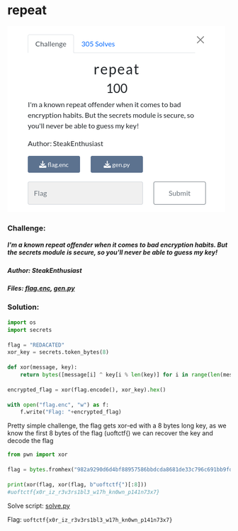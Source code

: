 # repeat
![challenge](challenge.png)
### Challenge:
##### I'm a known repeat offender when it comes to bad encryption habits. But the secrets module is secure, so you'll never be able to guess my key!
##### Author: SteakEnthusiast

##### Files: [flag.enc](flag.enc), [gen.py](gen.py)

### Solution:

```py
import os
import secrets

flag = "REDACATED"
xor_key = secrets.token_bytes(8)

def xor(message, key):
    return bytes([message[i] ^ key[i % len(key)] for i in range(len(message))])

encrypted_flag = xor(flag.encode(), xor_key).hex()

with open("flag.enc", "w") as f:
    f.write("Flag: "+encrypted_flag)
```

Pretty simple challenge, the flag gets xor-ed with a 8 bytes long key, as we know the first 8 bytes of the flag (uoftctf{) we can recover the key and decode the flag

```py
from pwn import xor

flag = bytes.fromhex("982a9290d6d4bf88957586bbdcda8681de33c796c691bb9fde1a83d582c886988375838aead0e8c7dc2bc3d7cd97a4")

print(xor(flag, xor(flag, b"uoftctf{")[:8]))
#uoftctf{x0r_iz_r3v3rs1bl3_w17h_kn0wn_p141n73x7}
```

Solve script: [solve.py](solve.py)

Flag: ```uoftctf{x0r_iz_r3v3rs1bl3_w17h_kn0wn_p141n73x7}```
